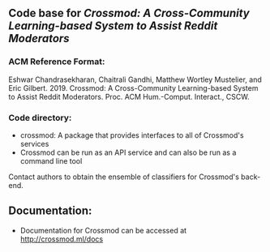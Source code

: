 ## Code base for *Crossmod: A Cross-Community Learning-based System to Assist Reddit Moderators*

### ACM Reference Format: 
Eshwar Chandrasekharan, Chaitrali Gandhi, Matthew Wortley Mustelier, and Eric Gilbert. 2019. Crossmod: A
Cross-Community Learning-based System to Assist Reddit Moderators. Proc. ACM Hum.-Comput. Interact., CSCW.

### Code directory: 
* crossmod: A package that provides interfaces to all of Crossmod's services
* Crossmod can be run as an API service and can also be run as a command line tool

Contact authors to obtain the ensemble of classifiers for Crossmod's back-end.

## Documentation:
* Documentation for Crossmod can be accessed at http://crossmod.ml/docs
